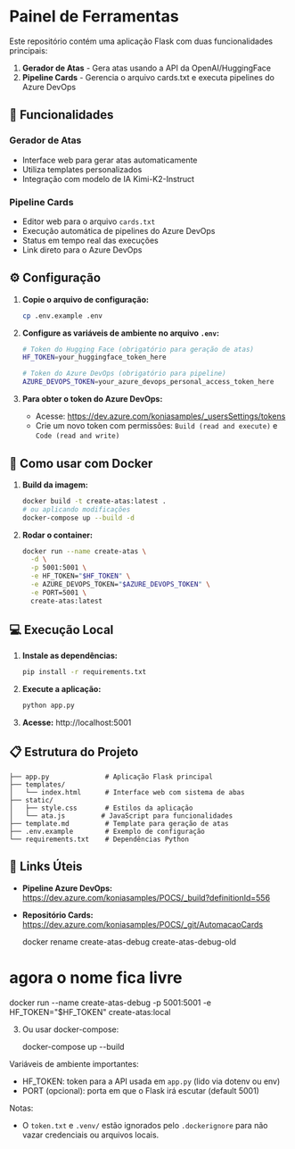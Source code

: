 # Painel de Ferramentas

Este repositório contém uma aplicação Flask com duas funcionalidades principais:
1. **Gerador de Atas** - Gera atas usando a API da OpenAI/HuggingFace
2. **Pipeline Cards** - Gerencia o arquivo cards.txt e executa pipelines do Azure DevOps

## 🚀 Funcionalidades

### Gerador de Atas
- Interface web para gerar atas automaticamente
- Utiliza templates personalizados
- Integração com modelo de IA Kimi-K2-Instruct

### Pipeline Cards
- Editor web para o arquivo `cards.txt`
- Execução automática de pipelines do Azure DevOps
- Status em tempo real das execuções
- Link direto para o Azure DevOps

## ⚙️ Configuração

1. **Copie o arquivo de configuração:**
   ```bash
   cp .env.example .env
   ```

2. **Configure as variáveis de ambiente no arquivo `.env`:**
   ```bash
   # Token do Hugging Face (obrigatório para geração de atas)
   HF_TOKEN=your_huggingface_token_here
   
   # Token do Azure DevOps (obrigatório para pipeline)
   AZURE_DEVOPS_TOKEN=your_azure_devops_personal_access_token_here
   ```

3. **Para obter o token do Azure DevOps:**
   - Acesse: https://dev.azure.com/koniasamples/_usersSettings/tokens
   - Crie um novo token com permissões: `Build (read and execute)` e `Code (read and write)`

## 🐳 Como usar com Docker

1. **Build da imagem:**
   ```bash
   docker build -t create-atas:latest .
   # ou aplicando modificações
   docker-compose up --build -d
   ```

2. **Rodar o container:**
   ```bash
   docker run --name create-atas \
     -d \
     -p 5001:5001 \
     -e HF_TOKEN="$HF_TOKEN" \
     -e AZURE_DEVOPS_TOKEN="$AZURE_DEVOPS_TOKEN" \
     -e PORT=5001 \
     create-atas:latest
   ```

## 💻 Execução Local

1. **Instale as dependências:**
   ```bash
   pip install -r requirements.txt
   ```

2. **Execute a aplicação:**
   ```bash
   python app.py
   ```

3. **Acesse:** http://localhost:5001

## 📋 Estrutura do Projeto

```
├── app.py              # Aplicação Flask principal
├── templates/
│   └── index.html      # Interface web com sistema de abas
├── static/
│   ├── style.css       # Estilos da aplicação
│   └── ata.js         # JavaScript para funcionalidades
├── template.md         # Template para geração de atas
├── .env.example        # Exemplo de configuração
└── requirements.txt    # Dependências Python
```

## 🔗 Links Úteis

- **Pipeline Azure DevOps:** https://dev.azure.com/koniasamples/POCS/_build?definitionId=556
- **Repositório Cards:** https://dev.azure.com/koniasamples/POCS/_git/AutomacaoCards

  docker rename create-atas-debug create-atas-debug-old
# agora o nome fica livre
docker run --name create-atas-debug -p 5001:5001 -e HF_TOKEN="$HF_TOKEN" create-atas:local

3) Ou usar docker-compose:

   docker-compose up --build

Variáveis de ambiente importantes:
- HF_TOKEN: token para a API usada em `app.py` (lido via dotenv ou env)
- PORT (opcional): porta em que o Flask irá escutar (default 5001)

Notas:
- O `token.txt` e `.venv/` estão ignorados pelo `.dockerignore` para não vazar credenciais ou arquivos locais.
